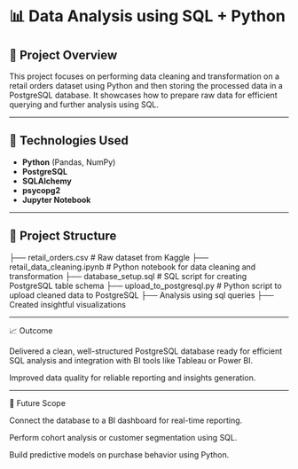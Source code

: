 # 📊 Data Analysis using SQL + Python

## 📝 Project Overview

This project focuses on performing data cleaning and transformation on a retail orders dataset using Python and then storing the processed data in a PostgreSQL database. It showcases how to prepare raw data for efficient querying and further analysis using SQL.

---

## 🧰 Technologies Used

- **Python** (Pandas, NumPy)
- **PostgreSQL**
- **SQLAlchemy**
- **psycopg2**
- **Jupyter Notebook**

---

## 📁 Project Structure
├── retail_orders.csv # Raw dataset from Kaggle ├── retail_data_cleaning.ipynb # Python notebook for data cleaning and transformation ├── database_setup.sql # SQL script for creating PostgreSQL table schema ├── upload_to_postgresql.py # Python script to upload cleaned data to PostgreSQL ├── Analysis using sql queries ├── Created insightful visualizations

---

📈 Outcome

Delivered a clean, well-structured PostgreSQL database ready for efficient SQL analysis and integration with BI tools like Tableau or Power BI.

Improved data quality for reliable reporting and insights generation.

---

🚀 Future Scope

Connect the database to a BI dashboard for real-time reporting.

Perform cohort analysis or customer segmentation using SQL.

Build predictive models on purchase behavior using Python.
